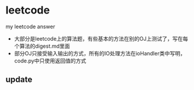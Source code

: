 # leetcode
my leetcode answer
+ 大部分是leetcode上的算法题，有些基本的方法在别的OJ上测试了，写在每个算法的digest.md里面
+ 部分OJ只接受输入输出的方式，所有的IO处理方法在ioHandler类中写明，code.py中只使用返回值的方式

## update


